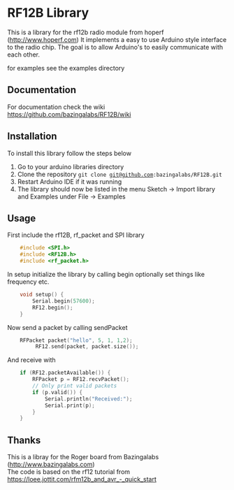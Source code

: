 # RF12B Library 
This is a library for the rf12b radio module from hoperf (http://www.hoperf.com)
It implements a easy to use Arduino style interface to the radio chip.
The goal is to allow Arduino's to easily communicate with each other.  
 
for examples see the examples directory

## Documentation
For documentation check the wiki https://github.com/bazingalabs/RF12B/wiki
 
## Installation
To install this library follow the steps below

1. Go to your arduino libraries directory
2. Clone the repository
<code>git clone git@github.com:bazingalabs/RF12B.git</code>
3. Restart Arduino IDE if it was running
4. The library should now be listed in the menu Sketch -> Import library and Examples under File -> Examples

## Usage
First include the rf12B, rf_packet and SPI library

```cpp
    #include <SPI.h>
    #include <RF12B.h>
    #include <rf_packet.h>
```
In setup initialize the library by calling begin optionally set things like frequency etc.

```cpp
    void setup() {	
    	Serial.begin(57600);
    	RF12.begin();
    }
```
Now send a packet by calling sendPacket

```cpp
    RFPacket packet("hello", 5, 1, 1,2);
 		 RF12.send(packet, packet.size()); 
```

And receive with

```cpp
    if (RF12.packetAvailable()) {
    	RFPacket p = RF12.recvPacket();
        // Only print valid packets
        if (p.valid()) {
    		Serial.println("Received:");
    		Serial.print(p);
    	}
    }
```

## Thanks
This is a libray for the Roger board from Bazingalabs (http://www.bazingalabs.com)  
The code is based on the rf12 tutorial from https://loee.jottit.com/rfm12b_and_avr_-_quick_start  
